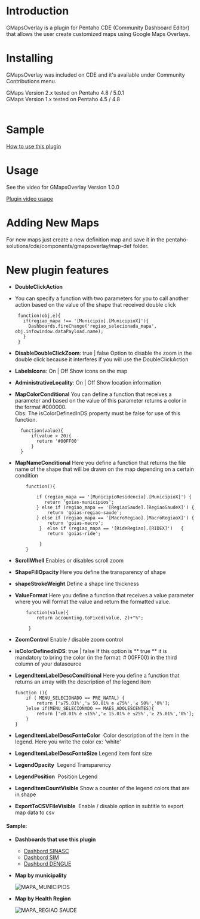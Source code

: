# Introduction #

GMapsOverlay is a plugin for Pentaho CDE (Community Dashboard Editor) that allows the user create customized maps using Google Maps Overlays.

# Installing #

GMapsOverlay was included on CDE and it's available under Community Contributions menu.

GMaps Version 2.x tested on Pentaho 4.8 / 5.0.1<br>
GMaps Version 1.x tested on Pentaho 4.5 / 4.8<br>
<br>
<h1>Sample</h1>

[How to use this plugin](https://sourceforge.net/projects/pentahogmapsoverlay/files/ "How to use this plugin")

<h1>Usage</h1>

See the video for GMapsOverlay Version 1.0.0<br>
	
 [Plugin video usage](http://youtu.be/oyppms5fGhc "Plugin video usage")

<h1>Adding New Maps</h1>

For new maps just create a new definition map and save it in the pentaho-solutions/cde/components/gmapsoverlay/map-def folder.

<h1> New plugin features </h1>

- **DoubleClickAction** 
 - You can specify a function with two parameters for you to call another action based on the value of the shape that received double click
 
	    function(obj,e){
  		  if(regiao_mapa !== '[Municipio].[MunicipioX]'){
      	    Dashboards.fireChange('regiao_selecionada_mapa', obj.infowindow.dataPayload.name);
   		  }
	    } 
      
- **DisableDoubleClickZoom**:  true | false
 Option to disable the zoom in the double click because it interferes if you will use the DoubleClickAction

- **LabelsIcons**: On | Off
 Show icons on the map

- **AdministrativeLocality**: On | Off
 Show location information
 
- **MapColorConditional**
 You can define a function that receives a parameter and based on the value of this parameter returns a color in the format #000000.<br>
 Obs: The isColorDefinedInDS property must be false for use of this function.
        
        function(value){
            if(value > 20){
              return '#00FF00'
            }
        }
      
- **MapNameConditional**
 Here you define a function that returns the file name of the shape that will be drawn on the map depending on a certain condition
 
 
          function(){
    
              if (regiao_mapa == '[MunicipioResidencia].[MunicipioX]') {
                 return 'goias-municipios';
              } else if (regiao_mapa == '[RegiaoSaude].[RegiaoSaudeX]') {
                  return 'goias-regiao-saude';
              } else if (regiao_mapa == '[MacroRegiao].[MacroRegiaoX]') {
                  return 'goias-macro';
               }  else if (regiao_mapa == '[RideRegiao].[RIDEX]')   {
                  return 'goias-ride';

               }
          }
 
- **ScrollWhell**
  Enables or disables scroll zoom
- **ShapeFillOpacity**
  Here you define the transparency of shape
- **shapeStrokeWeight**
  Define a shape line thickness
- **ValueFormat**
  Here you define a function that receives a value parameter where you will format the value and return the formatted value.
          
          function(value){
              return accounting.toFixed(value, 2)+"%";
    
           } 
  
- **ZoomControl**
 Enable / disable zoom control
- **isColorDefinedInDS**:  true | false
 If this option is ** true ** it is mandatory to bring the color (in the format: # 00FF00) in the third column of your datasource
- **LegendItemLabelDescConditional**
 Here you define a function that returns an array with the description of the legend item
    
      function (){
          if ( MENU_SELECIONADO == PRE_NATAL) {
              return ['≥75.01%','≥ 50.01% e ≤75%','≤ 50%','0%'];
          }else if(MENU_SELECIONADO == MAES_ADOLESCENTES){
              return ['≥0.01% e ≤15%','≥ 15.01% e ≤25%','≥ 25.01%','0%'];
          }
      } 
 
 - **LegendItemLabelDescFonteColor**
  Color description of the item in the legend. Here you write the color ex: 'white'
 - **LegendItemLabelDescFonteSize**
  Legend item font size
 - **LegendOpacity**
  Legend Transparency
 - **LegendPosition**
  Position Legend
 - **LegendItemCountVisible**
  Show a counter of the legend colors that are in shape
 - **ExportToCSVFileVisible**
  Enable / disable option in subtitle to export map data to csv

 #### Sample: ####
 
- **Dashboards that use this plugin**

  - [Dashbord SINASC](https://extranet.saude.go.gov.br/public/genesis.html "Dashbord SINASC")
  - [Dashbord SIM](https://extranet.saude.go.gov.br/public/sim.html "Dashbord SIM")
  - [Dashbord DENGUE](https://extranet.saude.go.gov.br/public/dengue.html "Dashbord DENGUE")
		
- **Map by municipality**

	![MAPA_MUNICIPIOS]( http://fs5.directupload.net/images/170630/9bfwicpi.png )


- **Map by Health Region**
 
	![MAPA_REGIAO SAUDE]( http://fs5.directupload.net/images/170629/gzhinikv.png )
 

